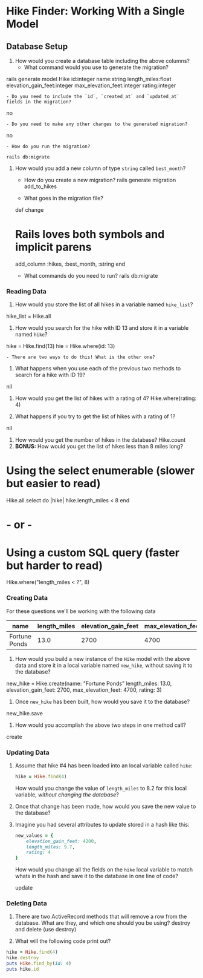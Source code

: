 # Hike Finder: Working With a Single Model

## Database Setup


1. How would you create a database table including the above columns?
    - What command would you use to generate the migration?

rails generate model Hike id:integer name:string length_miles:float elevation_gain_feet:integer max_elevation_feet:integer rating:integer

    - Do you need to include the `id`, `created_at` and `updated_at` fields in the migration?

no

    - Do you need to make any other changes to the generated migration?

no

    - How do you run the migration?

    rails db:migrate

1. How would you add a new column of type `string` called `best_month`?
    - How do you create a new migration?
rails generate migration add_to_hikes

    - What goes in the migration file?
    
    def change
    # Rails loves both symbols and implicit parens
    add_column :hikes, :best_month, :string
  end

    - What commands do you need to run?
    rails db:migrate

### Reading Data

1. How would you store the list of all hikes in a variable named `hike_list`?

hike_list = Hike.all

1. How would you search for the hike with ID 13 and store it in a variable named `hike`?

hike = Hike.find(13)
hie = Hike.where(id: 13)

    - There are two ways to do this! What is the other one?
1. What happens when you use each of the previous two methods to search for a hike with ID 19?

nil

1. How would you get the list of hikes with a rating of 4?
Hike.where(rating: 4)

1. What happens if you try to get the list of hikes with a rating of 1?

nil

1. How would you get the number of hikes in the database?
Hike.count
1. **BONUS:** How would you get the list of hikes less than 8 miles long?

# Using the select enumerable (slower but easier to read)
Hike.all.select do |hike|
  hike.length_miles < 8
end
# - or -
# Using a custom SQL query (faster but harder to read)
Hike.where("length_miles < ?", 8)

### Creating Data

For these questions we'll be working with the following data

name    | length_miles | elevation_gain_feet | max_elevation_feet | rating
---     | ---          | ---                 | ---                | ---
Fortune Ponds | 13.0   | 2700                | 4700               | 3

1. How would you build a new instance of the `Hike` model with the above data and store it in a local variable named `new_hike`, without saving it to the database?

new_hike = Hike.create(name: "Fortune Ponds" length_miles: 13.0,	elevation_gain_feet: 2700, max_elevation_feet: 4700, rating: 3)

1. Once `new_hike` has been built, how would you save it to the database?

new_hike.save

1. How would you accomplish the above two steps in one method call?

create

### Updating Data

1. Assume that hike #4 has been loaded into an local variable called `hike`:
    ```ruby
    hike = Hike.find(4)
    ```
    How would you change the value of `length_miles` to 8.2 for this local variable, _without changing the database_?
1. Once that change has been made, how would you save the new value to the database?
1. Imagine you had several attributes to update stored in a hash like this:
    ```ruby
    new_values = {
        elevation_gain_feet: 4200,
        length_miles: 9.7,
        rating: 4
    }
    ```
    How would you change all the fields on the `hike` local variable to match whats in the hash and save it to the database in one line of code?

    update

### Deleting Data

1. There are two ActiveRecord methods that will remove a row from the database. What are they, and which one should you be using?
destroy and delete (use destroy)

1. What will the following code print out?

```ruby
hike = Hike.find(4)
hike.destroy
puts Hike.find_by(id: 4)
puts hike.id
```